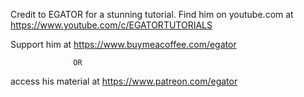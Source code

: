 Credit to EGATOR for a stunning tutorial.
Find him on youtube.com at https://www.youtube.com/c/EGATORTUTORIALS

Support him at https://www.buymeacoffee.com/egator

                  OR
                  
access his material at https://www.patreon.com/egator

